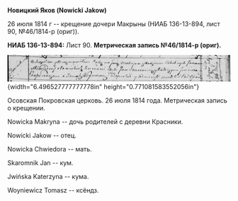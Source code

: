**Новицкий Яков (Nowicki Jakow)**

26 июля 1814 г -- крещение дочери Макрыны (НИАБ 136-13-894, лист 90,
№46/1814-р (ориг)).

**НИАБ 136-13-894:** Лист 90. **Метрическая запись №46/1814-р (ориг).**

![](./media/4c246aef9f274e02038f6ba354f1ed052ded056a.png){width="6.496527777777778in"
height="0.771081583552056in"}

Осовская Покровская церковь. 26 июля 1814 года. Метрическая запись о
крещении.

Nowicka Makryna -- дочь родителей с деревни Красники.

Nowicki Jakow -- отец.

Nowicka Chwiedora -- мать.

Skaromnik Jan -- кум.

Jwińska Katerzyna -- кума.

Woyniewicz Tomasz -- ксёндз.
